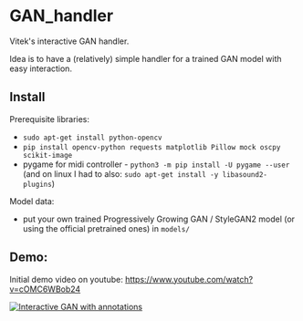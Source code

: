 # GAN_handler
Vitek's interactive GAN handler.

Idea is to have a (relatively) simple handler for a trained GAN model with easy interaction.

## Install 

Prerequisite libraries:

- `sudo apt-get install python-opencv`
- `pip install opencv-python requests matplotlib Pillow mock oscpy scikit-image`
- pygame for midi controller - `python3 -m pip install -U pygame --user` (and on linux I had to also: `sudo apt-get install -y libasound2-plugins`)

Model data:

- put your own trained Progressively Growing GAN / StyleGAN2 model (or using the official pretrained ones) in `models/`

## Demo:

Initial demo video on youtube: https://www.youtube.com/watch?v=cOMC6WBob24

[![Interactive GAN with annotations](https://raw.githubusercontent.com/previtus/GAN_handler/master/_illustration_img.png)](https://www.youtube.com/watch?v=cOMC6WBob24 "Interactive GAN with annotations")
